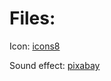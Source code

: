 # Files:
Icon: [icons8]("https://icons8.com/icon/KHm2OiG4jCek/camscanner")

Sound effect: [pixabay]("https://pixabay.com/it/users/freesound_community-46691455/?utm_source=link-attribution&utm_medium=referral&utm_campaign=music&utm_content=103638")